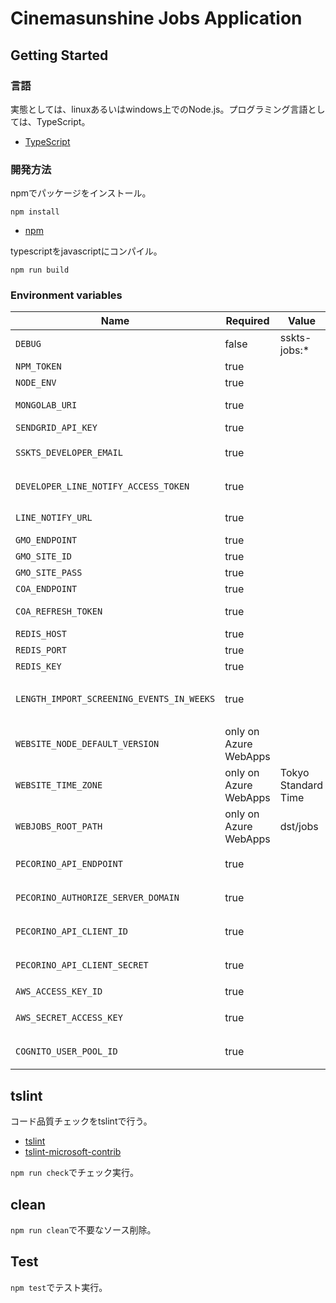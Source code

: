 # Cinemasunshine Jobs Application

## Getting Started

### 言語

実態としては、linuxあるいはwindows上でのNode.js。プログラミング言語としては、TypeScript。

* [TypeScript](https://www.typescriptlang.org/)

### 開発方法

npmでパッケージをインストール。

```shell
npm install
```

* [npm](https://www.npmjs.com/)

typescriptをjavascriptにコンパイル。

```shell
npm run build
```

### Environment variables

| Name                                      | Required              | Value               | Purpose                                    |
| ----------------------------------------- | --------------------- | ------------------- | ------------------------------------------ |
| `DEBUG`                                   | false                 | sskts-jobs:*        | Debug                                      |
| `NPM_TOKEN`                               | true                  |                     | NPM auth token                             |
| `NODE_ENV`                                | true                  |                     | environment name                           |
| `MONGOLAB_URI`                            | true                  |                     | MongoDB connection URI                     |
| `SENDGRID_API_KEY`                        | true                  |                     | SendGrid API Key                           |
| `SSKTS_DEVELOPER_EMAIL`                   | true                  |                     | 開発者通知用メールアドレス                 |
| `DEVELOPER_LINE_NOTIFY_ACCESS_TOKEN`      | true                  |                     | 開発者LINE通知アクセストークン             |
| `LINE_NOTIFY_URL`                         | true                  |                     | https://notify-api.line.me/api/notify      |
| `GMO_ENDPOINT`                            | true                  |                     | GMO API endpoint                           |
| `GMO_SITE_ID`                             | true                  |                     | GMO SiteID                                 |
| `GMO_SITE_PASS`                           | true                  |                     | GMO SitePass                               |
| `COA_ENDPOINT`                            | true                  |                     | COA API endpoint                           |
| `COA_REFRESH_TOKEN`                       | true                  |                     | COA API refresh token                      |
| `REDIS_HOST`                              | true                  |                     | Redis Cache host                           |
| `REDIS_PORT`                              | true                  |                     | Redis Cache port                           |
| `REDIS_KEY`                               | true                  |                     | Redis Cache key                            |
| `LENGTH_IMPORT_SCREENING_EVENTS_IN_WEEKS` | true                  |                     | 上映イベントを何週間後までインポートするか |
| `WEBSITE_NODE_DEFAULT_VERSION`            | only on Azure WebApps |                     | Node.js version                            |
| `WEBSITE_TIME_ZONE`                       | only on Azure WebApps | Tokyo Standard Time |                                            |
| `WEBJOBS_ROOT_PATH`                       | only on Azure WebApps | dst/jobs            |                                            |
| `PECORINO_API_ENDPOINT`                   | true                  |                     | PecorinoAPIエンドポイント                  |
| `PECORINO_AUTHORIZE_SERVER_DOMAIN`        | true                  |                     | Pecorino認可サーバードメイン               |
| `PECORINO_API_CLIENT_ID`                  | true                  |                     | PecorinoAPIクライアントID                  |
| `PECORINO_API_CLIENT_SECRET`              | true                  |                     | PecorinoAPIクライアントシークレット        |
| `AWS_ACCESS_KEY_ID`                       | true                  |                     | AWSアクセスキー                            |
| `AWS_SECRET_ACCESS_KEY`                   | true                  |                     | AWSシークレットアクセスキー                |
| `COGNITO_USER_POOL_ID`                    | true                  |                     | CognitoユーザープールID             ID     |

## tslint

コード品質チェックをtslintで行う。

* [tslint](https://github.com/palantir/tslint)
* [tslint-microsoft-contrib](https://github.com/Microsoft/tslint-microsoft-contrib)

`npm run check`でチェック実行。

## clean

`npm run clean`で不要なソース削除。

## Test

`npm test`でテスト実行。
